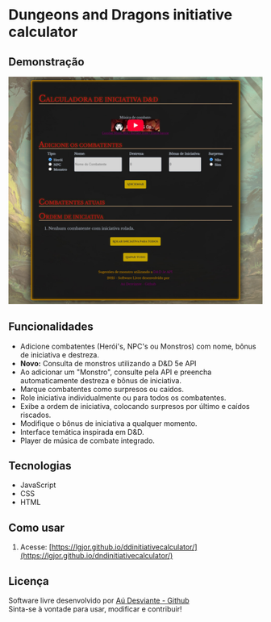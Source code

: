 # Dungeons and Dragons initiative calculator

## Demonstração

![Screenshot](.github/preview.jpg)

## Funcionalidades

- Adicione combatentes (Herói's, NPC's ou Monstros) com nome, bônus de iniciativa e destreza.
- **Novo:** Consulta de monstros utilizando a D&D 5e API
- Ao adicionar um "Monstro", consulte pela API e preencha automaticamente destreza e bônus de iniciativa.
- Marque combatentes como surpresos ou caídos.
- Role iniciativa individualmente ou para todos os combatentes.
- Exibe a ordem de iniciativa, colocando surpresos por último e caídos riscados.
- Modifique o bônus de iniciativa a qualquer momento.
- Interface temática inspirada em D&D.
- Player de música de combate integrado.

## Tecnologias

- JavaScript
- CSS
- HTML

## Como usar

1. Acesse: [https://lgjor.github.io/ddinitiativecalculator/](https://lgjor.github.io/dndinitiativecalculator/)



## Licença

Software livre desenvolvido por [Aú Desviante - Github](https://github.com/lgjor)  
Sinta-se à vontade para usar, modificar e contribuir!
